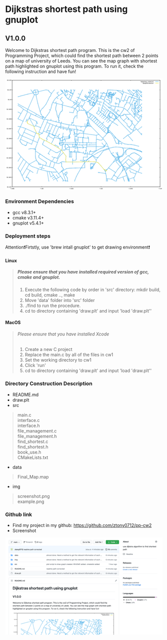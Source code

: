 # Dijkstras shortest path using gnuplot

## V1.0.0 

Welcome to Dijkstras shortest path program. This is the cw2 of Programming Project, which could find the shortest path between 2 points on a map of university of Leeds. You can see the map graph with shortest path highlighted on gnuplot using this program. To run it, check the following instruction and have fun!

![demo](img/demo.png)

### Environment Dependencies

* gcc v8.3.1+
* cmake v3.11.4+
* gnuplot v5.4.1+

### Deployment steps

Attention❗️Firtstly, use 'brew intall gnuplot' to get drawing environment❗️

#### Linux

> ##### Please ensure that you have installed required version of gcc, cmake and gnuplot.
>
> 1. Execute the following code by order in 'src' directory: mkdir build, cd build, cmake .., make
> 2. Move 'data' folder into 'src' folder
> 3. ./find to run the procedure.
> 4. cd to directory containing 'draw.plt' and input 'load 'draw.plt''

#### MacOS

> ###### Please ensure that you have installed Xcode
>
> 1. Create a new C project
> 2. Replace the main.c by all of the files in cw1
> 3. Set the working directory to cw1
> 4. Click 'run'
> 5. cd to directory containing 'draw.plt' and input 'load 'draw.plt''

### Directory Construction Description

* README.md  
* draw.plt 
* src  
> main.c  
> interface.c  
> interface.h  
> file_management.c  
> file_management.h  
> find_shortest.c  
> find_shortest.h  
> book_use.h  
> CMakeLists.txt  

* data  
> Final_Map.map  

* img  
> screenshot.png  
> example.png  



### Github link

* Find my project in my github: https://github.com/ztony0712/pp-cw2
* Screenshot

![screenshot](img/screenshot.png)